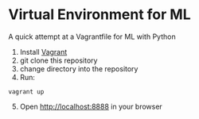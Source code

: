 # Virtual Environment for ML

A quick attempt at a Vagrantfile for ML with Python

1. Install [Vagrant](https://www.vagrantup.com/)
2. git clone this repository
3. change directory into the repository
4. Run:
```
vagrant up
```
5. Open [http://localhost:8888](http://localhost:8888) in your browser
